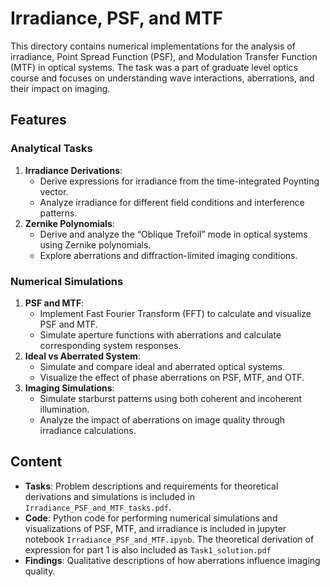 # Irradiance, PSF, and MTF

This directory contains numerical implementations for the analysis of irradiance, Point Spread Function (PSF), and Modulation Transfer Function (MTF) in optical systems. The task was a part of graduate level optics course and focuses on understanding wave interactions, aberrations, and their impact on imaging.

## Features

### Analytical Tasks
1. **Irradiance Derivations**:
   - Derive expressions for irradiance from the time-integrated Poynting vector.
   - Analyze irradiance for different field conditions and interference patterns.
2. **Zernike Polynomials**:
   - Derive and analyze the “Oblique Trefoil” mode in optical systems using Zernike polynomials.
   - Explore aberrations and diffraction-limited imaging conditions.

### Numerical Simulations
1. **PSF and MTF**:
   - Implement Fast Fourier Transform (FFT) to calculate and visualize PSF and MTF.
   - Simulate aperture functions with aberrations and calculate corresponding system responses.
2. **Ideal vs Aberrated System**:
   - Simulate and compare ideal and aberrated optical systems.
   - Visualize the effect of phase aberrations on PSF, MTF, and OTF.
3. **Imaging Simulations**:
   - Simulate starburst patterns using both coherent and incoherent illumination.
   - Analyze the impact of aberrations on image quality through irradiance calculations.

## Content
- **Tasks**: Problem descriptions and requirements for theoretical derivations and simulations is included in `Irradiance_PSF_and_MTF_tasks.pdf`.
- **Code**: Python code for performing numerical simulations and visualizations of PSF, MTF, and irradiance is included in jupyter notebook `Irradiance_PSF_and_MTF.ipynb`. The theoretical derivation of expression for part 1 is also included as `Task1_solution.pdf`
- **Findings**: Qualitative descriptions of how aberrations influence imaging quality.


